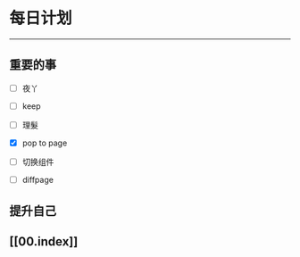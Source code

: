 
# 每日计划
---
## 重要的事

- [ ]    夜丫
- [ ]   keep
- [ ]  理髮
- [x] pop to page 
- [ ]  切换组件
- [ ] diffpage



## 提升自己

  



## [[00.index]]










